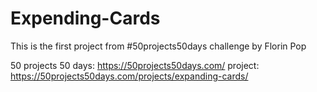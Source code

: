 # Expending-Cards
This is the first project from #50projects50days challenge by Florin Pop

50 projects 50 days: https://50projects50days.com/
project: https://50projects50days.com/projects/expanding-cards/



